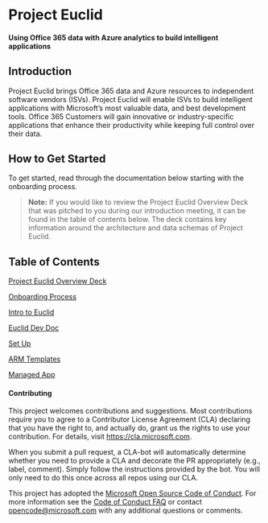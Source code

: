   
# Project Euclid
#### Using Office 365 data with Azure analytics to build intelligent applications 

## Introduction 

Project Euclid brings Office 365 data and Azure resources to independent software vendors (ISVs). Project Euclid will enable ISVs to build intelligent applications with Microsoft’s most valuable data, and best development tools. Office 365 Customers will gain innovative or industry-specific applications that enhance their productivity while keeping full control over their data. 



## How to Get Started 
To get started, read through the documentation below starting with the onboarding process. 

> **Note:** If you would like to review the Project Euclid Overview Deck that was pitched to you during our introduction meeting, it can be found in the table of contents below. The deck contains key information around the architecture and data schemas of Project Euclid.

## Table of Contents


[Project Euclid Overview Deck](ProjectEuclidOverviewDeck.pptx)

[Onboarding Process](Project-Euclid-On-boarding-Process.md)

[Intro to Euclid](Intro-to-Euclid.md)

[Euclid Dev Doc](ISV-Dev-Doc.md)

[Set Up](SetUp/README.md)

[ARM Templates](ARMTemplates/README.md)

[Managed App](ManagedApp/)





#### Contributing

This project welcomes contributions and suggestions.  Most contributions require you to agree to a
Contributor License Agreement (CLA) declaring that you have the right to, and actually do, grant us
the rights to use your contribution. For details, visit https://cla.microsoft.com.

When you submit a pull request, a CLA-bot will automatically determine whether you need to provide
a CLA and decorate the PR appropriately (e.g., label, comment). Simply follow the instructions
provided by the bot. You will only need to do this once across all repos using our CLA.

This project has adopted the [Microsoft Open Source Code of Conduct](https://opensource.microsoft.com/codeofconduct/).
For more information see the [Code of Conduct FAQ](https://opensource.microsoft.com/codeofconduct/faq/) or
contact [opencode@microsoft.com](mailto:opencode@microsoft.com) with any additional questions or comments.


